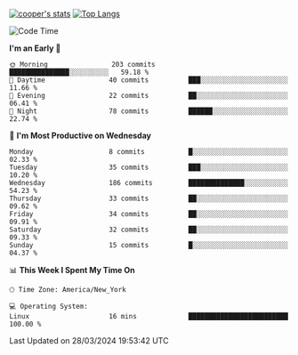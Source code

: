 [![cooper's stats](https://github-readme-stats-dwoluvhms-coopjz.vercel.app/api?username=coopjz&count_private=true)](https://github.com/coopjz/github-readme-stats)
[![Top Langs](https://github-readme-stats-dwoluvhms-coopjz.vercel.app/api/top-langs/?username=coopjz&count_private=true&langs_count=8&layout=compact)](https://github.com/coopjz/github-readme-stats)
<!--START_SECTION:waka-->
![Code Time](http://img.shields.io/badge/Code%20Time-4%20hrs%2040%20mins-blue)

**I'm an Early 🐤** 

```text
🌞 Morning                203 commits         ███████████████░░░░░░░░░░   59.18 % 
🌆 Daytime                40 commits          ███░░░░░░░░░░░░░░░░░░░░░░   11.66 % 
🌃 Evening                22 commits          ██░░░░░░░░░░░░░░░░░░░░░░░   06.41 % 
🌙 Night                  78 commits          ██████░░░░░░░░░░░░░░░░░░░   22.74 % 
```
📅 **I'm Most Productive on Wednesday** 

```text
Monday                   8 commits           █░░░░░░░░░░░░░░░░░░░░░░░░   02.33 % 
Tuesday                  35 commits          ███░░░░░░░░░░░░░░░░░░░░░░   10.20 % 
Wednesday                186 commits         ██████████████░░░░░░░░░░░   54.23 % 
Thursday                 33 commits          ██░░░░░░░░░░░░░░░░░░░░░░░   09.62 % 
Friday                   34 commits          ██░░░░░░░░░░░░░░░░░░░░░░░   09.91 % 
Saturday                 32 commits          ██░░░░░░░░░░░░░░░░░░░░░░░   09.33 % 
Sunday                   15 commits          █░░░░░░░░░░░░░░░░░░░░░░░░   04.37 % 
```


📊 **This Week I Spent My Time On** 

```text
🕑︎ Time Zone: America/New_York

💻 Operating System: 
Linux                    16 mins             █████████████████████████   100.00 % 
```


 Last Updated on 28/03/2024 19:53:42 UTC
<!--END_SECTION:waka-->
